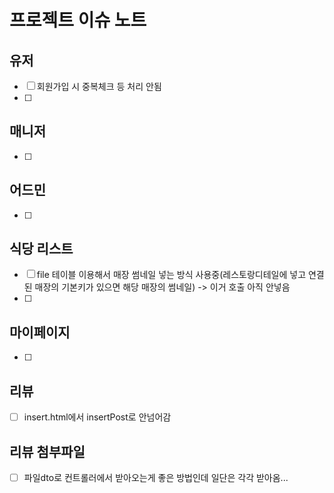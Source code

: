 # 프로젝트 이슈 노트
## 유저
* [ ] 회원가입 시 중복체크 등 처리 안됨
* [ ] 

## 매니저
* [ ] 

## 어드민
* [ ] 

## 식당 리스트
* [ ] file 테이블 이용해서 매장 썸네일 넣는 방식 사용중(레스토랑디테일에 넣고 연결된 매장의 기본키가 있으면 해당 매장의 썸네일) -> 이거 호출 아직 안넣음
* [ ] 

## 마이페이지
* [ ] 

## 리뷰
* [ ] insert.html에서 insertPost로 안넘어감
## 리뷰 첨부파일
* [ ] 파일dto로 컨트롤러에서 받아오는게 좋은 방법인데 일단은 각각 받아옴...